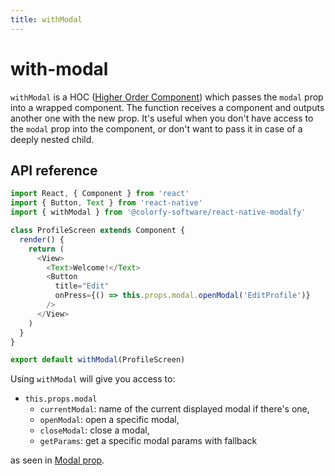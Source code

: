 ```yaml
---
title: withModal
---
```


# with-modal

`withModal` is a HOC \([Higher Order Component](https://reactjs.org/docs/higher-order-components.html)\) which passes the `modal` prop into a wrapped component. The function receives a component and outputs another one with the new prop. It's useful when you don't have access to the `modal` prop into the component, or don't want to pass it in case of a deeply nested child.

## API reference

```javascript
import React, { Component } from 'react'
import { Button, Text } from 'react-native'
import { withModal } from '@colorfy-software/react-native-modalfy'

class ProfileScreen extends Component {
  render() {
    return (
      <View>
        <Text>Welcome!</Text>
        <Button
          title="Edit"
          onPress={() => this.props.modal.openModal('EditProfile')}
        />
      </View>
    )
  }
}

export default withModal(ProfileScreen)
```

Using `withModal` will give you access to:

* `this.props.modal`
  * `currentModal`: name of the current displayed modal if there's one,
  * `openModal`: open a specific modal,
  * `closeModal`: close a modal,
  * `getParams`: get a specific modal params with fallback

as seen in [Modal prop](modal-prop.md#api-reference).


